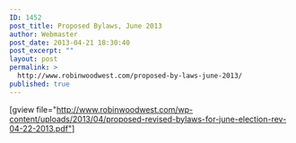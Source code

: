 ```yaml
---
ID: 1452
post_title: Proposed Bylaws, June 2013
author: Webmaster
post_date: 2013-04-21 18:30:40
post_excerpt: ""
layout: post
permalink: >
  http://www.robinwoodwest.com/proposed-by-laws-june-2013/
published: true
---
```

[gview file="http://www.robinwoodwest.com/wp-content/uploads/2013/04/proposed-revised-bylaws-for-june-election-rev-04-22-2013.pdf"]